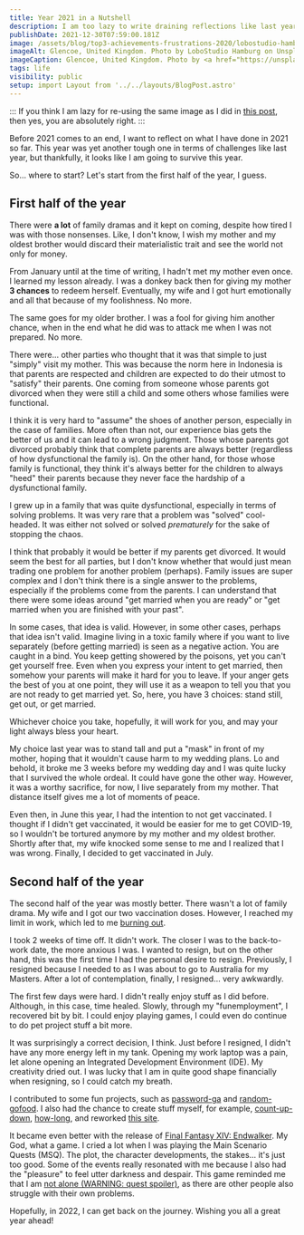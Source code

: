 ```yaml
---
title: Year 2021 in a Nutshell
description: I am too lazy to write draining reflections like last year, so let's just write random stuff.
publishDate: 2021-12-30T07:59:00.181Z
image: /assets/blog/top3-achievements-frustrations-2020/lobostudio-hamburg-tPIHxXNbHh4-unsplash.jpg
imageAlt: Glencoe, United Kingdom. Photo by LoboStudio Hamburg on Unsplash.
imageCaption: Glencoe, United Kingdom. Photo by <a href="https://unsplash.com/@lobostudiohamburg?utm_source=unsplash&utm_medium=referral&utm_content=creditCopyText">LoboStudio Hamburg</a> on <a href="https://unsplash.com/s/photos/light-dark?utm_source=unsplash&utm_medium=referral&utm_content=creditCopyText">Unsplash</a>.
tags: life
visibility: public
setup: import Layout from '../../layouts/BlogPost.astro'
---
```


:::
If you think I am lazy for re-using the same image as I did in [this post](/blog/top3-achievements-frustrations-2020), then yes, you are absolutely right.
:::

Before 2021 comes to an end, I want to reflect on what I have done in 2021 so far. This year was yet another tough one in terms of challenges like last year, but thankfully, it looks like I am going to survive this year.

So... where to start? Let's start from the first half of the year, I guess.

## First half of the year

There were **a lot** of family dramas and it kept on coming, despite how tired I was with those nonsenses. Like, I don't know, I wish my mother and my oldest brother would discard their materialistic trait and see the world not only for money.

From January until at the time of writing, I hadn't met my mother even once. I learned my lesson already. I was a donkey back then for giving my mother **3 chances** to redeem herself. Eventually, my wife and I got hurt emotionally and all that because of my foolishness. No more.

The same goes for my older brother. I was a fool for giving him another chance, when in the end what he did was to attack me when I was not prepared. No more.

There were... other parties who thought that it was that simple to just "simply" visit my mother. This was because the norm here in Indonesia is that parents are respected and children are expected to do their utmost to "satisfy" their parents. One coming from someone whose parents got divorced when they were still a child and some others whose families were functional.

I think it is very hard to "assume" the shoes of another person, especially in the case of families. More often than not, our experience bias gets the better of us and it can lead to a wrong judgment. Those whose parents got divorced probably think that complete parents are always better (regardless of how dysfunctional the family is). On the other hand, for those whose family is functional, they think it's always better for the children to always "heed" their parents because they never face the hardship of a dysfunctional family.

I grew up in a family that was quite dysfunctional, especially in terms of solving problems. It was very rare that a problem was "solved" cool-headed. It was either not solved or solved _prematurely_ for the sake of stopping the chaos.

I think that probably it would be better if my parents get divorced. It would seem the best for all parties, but I don't know whether that would just mean trading one problem for another problem (perhaps). Family issues are super complex and I don't think there is a single answer to the problems, especially if the problems come from the parents. I can understand that there were some ideas around "get married when you are ready" or "get married when you are finished with your past".

In some cases, that idea is valid. However, in some other cases, perhaps that idea isn't valid. Imagine living in a toxic family where if you want to live separately (before getting married) is seen as a negative action. You are caught in a bind. You keep getting showered by the poisons, yet you can't get yourself free. Even when you express your intent to get married, then somehow your parents will make it hard for you to leave. If your anger gets the best of you at one point, they will use it as a weapon to tell you that you are not ready to get married yet. So, here, you have 3 choices: stand still, get out, or get married.

Whichever choice you take, hopefully, it will work for you, and may your light always bless your heart.

My choice last year was to stand tall and put a "mask" in front of my mother, hoping that it wouldn't cause harm to my wedding plans. Lo and behold, it broke me 3 weeks before my wedding day and I was quite lucky that I survived the whole ordeal. It could have gone the other way. However, it was a worthy sacrifice, for now, I live separately from my mother. That distance itself gives me a lot of moments of peace.

Even then, in June this year, I had the intention to not get vaccinated. I thought if I didn't get vaccinated, it would be easier for me to get COVID-19, so I wouldn't be tortured anymore by my mother and my oldest brother. Shortly after that, my wife knocked some sense to me and I realized that I was wrong. Finally, I decided to get vaccinated in July.

## Second half of the year

The second half of the year was mostly better. There wasn't a lot of family drama. My wife and I got our two vaccination doses. However, I reached my limit in work, which led to me [burning out](/blog/burning-out).

I took 2 weeks of time off. It didn't work. The closer I was to the back-to-work date, the more anxious I was. I wanted to resign, but on the other hand, this was the first time I had the personal desire to resign. Previously, I resigned because I needed to as I was about to go to Australia for my Masters. After a lot of contemplation, finally, I resigned... very awkwardly.

The first few days were hard. I didn't really enjoy stuff as I did before. Although, in this case, time healed. Slowly, through my "funemployment", I recovered bit by bit. I could enjoy playing games, I could even do continue to do pet project stuff a bit more.

It was surprisingly a correct decision, I think. Just before I resigned, I didn't have any more energy left in my tank. Opening my work laptop was a pain, let alone opening an Integrated Development Environment (IDE). My creativity dried out. I was lucky that I am in quite good shape financially when resigning, so I could catch my breath.

I contributed to some fun projects, such as [password-ga](https://github.com/ans-4175/password-ga) and [random-gofood](https://github.com/ans-4175/random-gofood). I also had the chance to create stuff myself, for example, [count-up-down](https://github.com/imballinst/count-up-down), [how-long](https://github.com/imballinst/how-long), and reworked [this site](https://github.com/imballinst/peepohappy).

It became even better with the release of [Final Fantasy XIV: Endwalker](https://na.finalfantasyxiv.com/endwalker). My God, what a game. I cried a lot when I was playing the Main Scenario Quests (MSQ). The plot, the character developments, the stakes... it's just too good. Some of the events really resonated with me because I also had the "pleasure" to feel utter darkness and despair. This game reminded me that I am [not alone (WARNING: quest spoiler)](https://consolegameswiki.com/wiki/You%27re_Not_Alone), as there are other people also struggle with their own problems.

Hopefully, in 2022, I can get back on the journey. Wishing you all a great year ahead!

